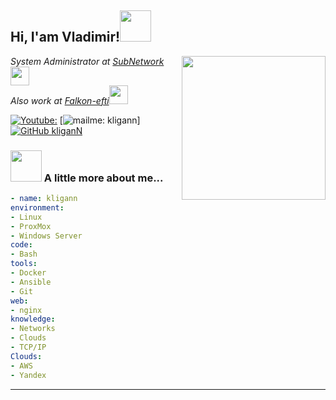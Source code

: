 <h2> Hi, I'am Vladimir!<img src="https://media.giphy.com/media/mGcNjsfWAjY5AEZNw6/giphy.gif" width="50"></h2>
<img align='right' src="https://media.giphy.com/media/ieyl9zmCjO4b4t6qoY/giphy.gif" width="230">
<p><em>System Administrator at <a href="https://subnetwork.ru">SubNetwork</a><img src="https://media.giphy.com/media/fYSnHlufseco8Fh93Z/giphy.gif" width="30"></br>Also work at <a href="https://www.thoughtworks.com">Falkon-efti</a><img src="https://media.giphy.com/media/WUlplcMpOCEmTGBtBW/giphy.gif" width="30">
</em></p>

[![Youtube: ](https://img.shields.io/twitter/follow/ThaiiBraga?style=social)](https://twitter.com/ThaiiBraga)
[![mailme: kligann](https://img.shields.io/badge/Gmail-D14836?style=for-the-badge&logo=gmail&logoColor=white)]<a href="mailto:kligann@subnetwork.ru">
[![GitHub kliganN](https://img.shields.io/github/followers/thaiane?label=follow&style=social)](https://github.com/kliganN)


### <img src="https://media.giphy.com/media/VgCDAzcKvsR6OM0uWg/giphy.gif" width="50"> A little more about me...

```yaml
- name: kligann
environment:
- Linux
- ProxMox
- Windows Server
code:
- Bash
tools:
- Docker
- Ansible
- Git
web:
- nginx
knowledge:
- Networks
- Clouds
- TCP/IP
Clouds:
- AWS
- Yandex

```

---
